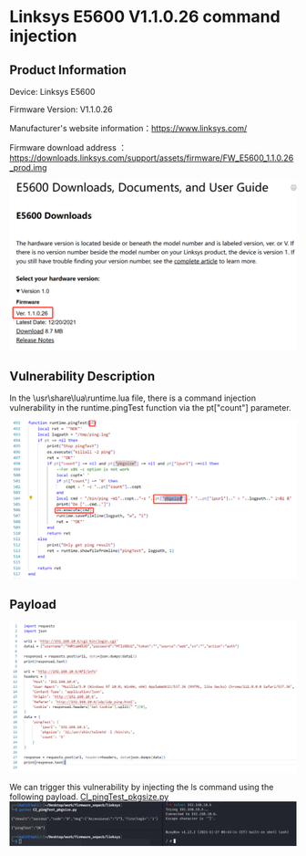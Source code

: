 # Linksys E5600 V1.1.0.26 command injection
## Product Information
Device: Linksys E5600

Firmware Version: V1.1.0.26

Manufacturer's website information：https://www.linksys.com/

Firmware download address ：https://downloads.linksys.com/support/assets/firmware/FW_E5600_1.1.0.26_prod.img

![image](https://github.com/JZP018/Vuln/blob/main/linsys/E5600/CI_pingTest_count/image-20250224230227518.png)
## Vulnerability Description

In the \usr\share\lua\runtime.lua file, there is a command injection vulnerability in the runtime.pingTest function via the pt["count"] parameter.

![image](https://github.com/JZP018/Vuln/blob/main/linsys/E5600/CI_pingTest_pkgsize/image-20250224231450455.png)

## Payload
![image](https://github.com/JZP018/Vuln/blob/main/linsys/E5600/CI_pingTest_pkgsize/image-20250224231510273.png)

We can trigger this vulnerability by injecting the ls command using the following payload. [CI_pingTest_pkgsize.py](https://github.com/JZP018/Vuln/blob/main/linsys/E5600/CI_pingTest_pkgsize/CI_pingTest_pkgsize.py)
![image](https://github.com/JZP018/Vuln/blob/main/linsys/E5600/CI_pingTest_pkgsize/image-20250224231527299.png)


